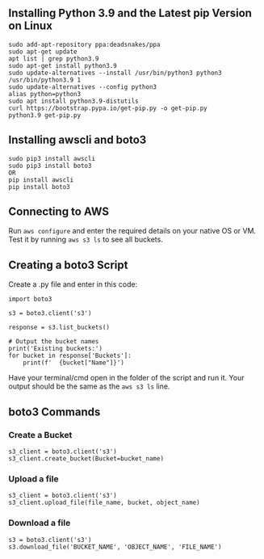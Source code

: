 ## Installing Python 3.9 and the Latest pip Version on Linux
```
sudo add-apt-repository ppa:deadsnakes/ppa
sudo apt-get update
apt list | grep python3.9
sudo apt-get install python3.9
sudo update-alternatives --install /usr/bin/python3 python3 /usr/bin/python3.9 1
sudo update-alternatives --config python3
alias python=python3
sudo apt install python3.9-distutils
curl https://bootstrap.pypa.io/get-pip.py -o get-pip.py
python3.9 get-pip.py
```
## Installing awscli and boto3
```
sudo pip3 install awscli
sudo pip3 install boto3
OR
pip install awscli
pip install boto3
```
## Connecting to AWS
Run `aws configure` and enter the required details on your native OS or VM. Test it by running `aws s3 ls` to see all buckets.

## Creating a boto3 Script
Create a .py file and enter in this code:
```
import boto3

s3 = boto3.client('s3')

response = s3.list_buckets()

# Output the bucket names
print('Existing buckets:')
for bucket in response['Buckets']:
    print(f'  {bucket["Name"]}')
```
Have your terminal/cmd open in the folder of the script and run it. Your output should be the same as the `aws s3 ls` line.

## boto3 Commands
### Create a Bucket
```
s3_client = boto3.client('s3')
s3_client.create_bucket(Bucket=bucket_name)
```
### Upload a file
```
s3_client = boto3.client('s3')
s3_client.upload_file(file_name, bucket, object_name)
```
### Download a file
```
s3 = boto3.client('s3')
s3.download_file('BUCKET_NAME', 'OBJECT_NAME', 'FILE_NAME')
```
